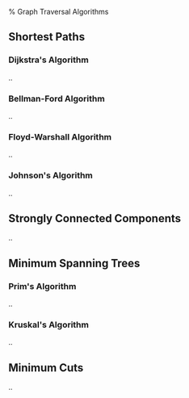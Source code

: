 % Graph Traversal Algorithms

## Shortest Paths

### Dijkstra's Algorithm

..

### Bellman-Ford Algorithm

..

### Floyd-Warshall Algorithm

..

### Johnson's Algorithm

..


## Strongly Connected Components

..


## Minimum Spanning Trees

### Prim's Algorithm

..

### Kruskal's Algorithm

..

## Minimum Cuts

..
